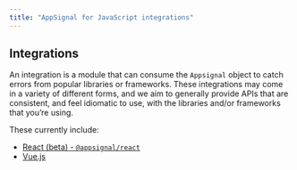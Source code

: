 ```yaml
---
title: "AppSignal for JavaScript integrations"
---
```


## Integrations

An integration is a module that can consume the `Appsignal` object to catch errors from popular libraries or frameworks. These integrations may come in a variety of different forms, and we aim to generally provide APIs that are consistent, and feel idiomatic to use, with the libraries and/or frameworks that you’re using.

These currently include:

- [React (beta) - `@appsignal/react`](/front-end/integrations/react.html)
- [Vue.js](/front-end/integrations/vue.html)

